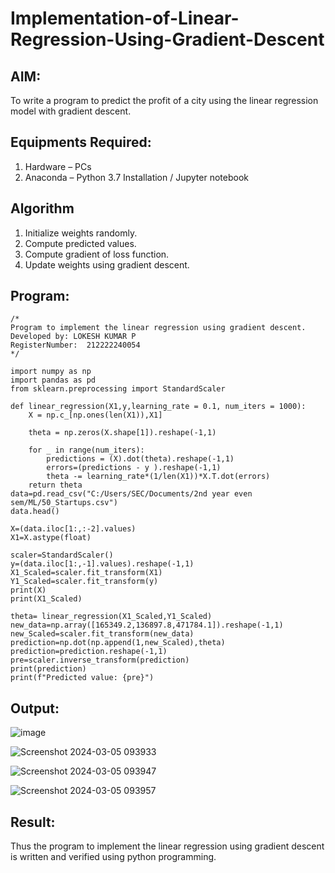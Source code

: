# Implementation-of-Linear-Regression-Using-Gradient-Descent

## AIM:
To write a program to predict the profit of a city using the linear regression model with gradient descent.

## Equipments Required:
1. Hardware – PCs
2. Anaconda – Python 3.7 Installation / Jupyter notebook

## Algorithm
1. Initialize weights randomly.
2. Compute predicted values.
3. Compute gradient of loss function.
4. Update weights using gradient descent.

## Program:
```
/*
Program to implement the linear regression using gradient descent.
Developed by: LOKESH KUMAR P
RegisterNumber:  212222240054
*/
```
```
import numpy as np
import pandas as pd
from sklearn.preprocessing import StandardScaler

def linear_regression(X1,y,learning_rate = 0.1, num_iters = 1000):
    X = np.c_[np.ones(len(X1)),X1]
    
    theta = np.zeros(X.shape[1]).reshape(-1,1)
    
    for _ in range(num_iters):
        predictions = (X).dot(theta).reshape(-1,1)
        errors=(predictions - y ).reshape(-1,1)
        theta -= learning_rate*(1/len(X1))*X.T.dot(errors)
    return theta
data=pd.read_csv("C:/Users/SEC/Documents/2nd year even sem/ML/50_Startups.csv")
data.head()

X=(data.iloc[1:,:-2].values)
X1=X.astype(float)

scaler=StandardScaler()
y=(data.iloc[1:,-1].values).reshape(-1,1)
X1_Scaled=scaler.fit_transform(X1)
Y1_Scaled=scaler.fit_transform(y)
print(X)
print(X1_Scaled)

theta= linear_regression(X1_Scaled,Y1_Scaled)
new_data=np.array([165349.2,136897.8,471784.1]).reshape(-1,1)
new_Scaled=scaler.fit_transform(new_data)
prediction=np.dot(np.append(1,new_Scaled),theta)
prediction=prediction.reshape(-1,1)
pre=scaler.inverse_transform(prediction)
print(prediction)
print(f"Predicted value: {pre}")
```
## Output:
![image](https://github.com/bharathganeshsivasankaran/Implementation-of-Linear-Regression-Using-Gradient-Descent/assets/119478098/5dae8548-0bae-451b-8a0a-7fe08917b5e2)

![Screenshot 2024-03-05 093933](https://github.com/bharathganeshsivasankaran/Implementation-of-Linear-Regression-Using-Gradient-Descent/assets/119478098/e6a462e4-056f-438c-906f-c71e58a981b5)

![Screenshot 2024-03-05 093947](https://github.com/bharathganeshsivasankaran/Implementation-of-Linear-Regression-Using-Gradient-Descent/assets/119478098/b7123630-e23f-421f-a3c8-4b9f608b2603)

![Screenshot 2024-03-05 093957](https://github.com/bharathganeshsivasankaran/Implementation-of-Linear-Regression-Using-Gradient-Descent/assets/119478098/67a4aecf-838d-40d4-b7b5-c407670f6f2e)

## Result:
Thus the program to implement the linear regression using gradient descent is written and verified using python programming.

